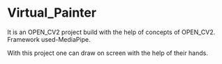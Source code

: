 # Virtual_Painter

It is an OPEN_CV2 project build with the help of concepts of OPEN_CV2.
Framework used-MediaPipe.

With this project one can draw on screen with the help of their hands.
